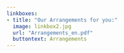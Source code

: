 ```yaml
---
linkboxes:
- title: "Our Arrangements for you:"
  image: linkbox2.jpg
  url: "Arrangements_en.pdf"
  buttontext: Arrangements
---
```

